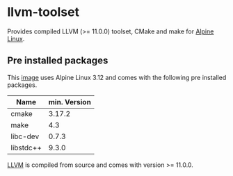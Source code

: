 # llvm-toolset

Provides compiled LLVM (>= 11.0.0) toolset, CMake and make for [Alpine Linux](https://alpinelinux.org/).

## Pre installed packages

This [image](https://hub.docker.com/r/michaelkilian/llvm-toolset/) uses Alpine Linux 3.12 and comes with the following pre installed packages.

| Name | min. Version
| --- | --- |
| cmake | 3.17.2 |
| make | 4.3 |
| libc-dev | 0.7.3 |
| libstdc++ | 9.3.0 |

[LLVM](https://github.com/llvm/llvm-project) is compiled from source and comes with version >= 11.0.0.
